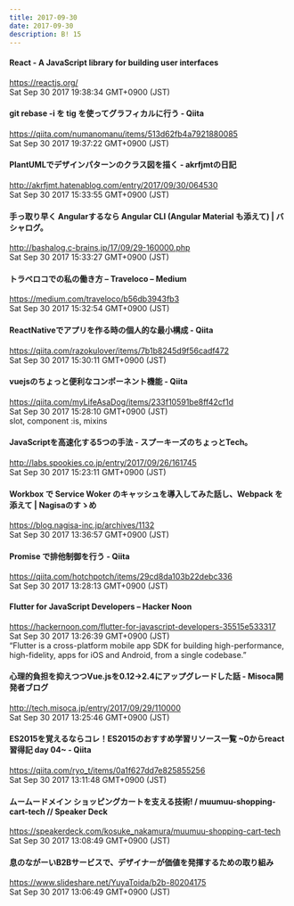 ```yaml
---
title: 2017-09-30
date: 2017-09-30
description: B! 15
---
```


#### React - A JavaScript library for building user interfaces
https://reactjs.org/<br>
Sat Sep 30 2017 19:38:34 GMT+0900 (JST)<br>


#### git rebase -i を tig を使ってグラフィカルに行う - Qiita
https://qiita.com/numanomanu/items/513d62fb4a7921880085<br>
Sat Sep 30 2017 19:37:22 GMT+0900 (JST)<br>


#### PlantUMLでデザインパターンのクラス図を描く - akrfjmtの日記
http://akrfjmt.hatenablog.com/entry/2017/09/30/064530<br>
Sat Sep 30 2017 15:33:55 GMT+0900 (JST)<br>


#### 手っ取り早く Angularするなら Angular CLI  (Angular Material も添えて) | バシャログ。
http://bashalog.c-brains.jp/17/09/29-160000.php<br>
Sat Sep 30 2017 15:33:27 GMT+0900 (JST)<br>


#### トラベロコでの私の働き方 – Traveloco – Medium
https://medium.com/traveloco/b56db3943fb3<br>
Sat Sep 30 2017 15:32:54 GMT+0900 (JST)<br>


#### ReactNativeでアプリを作る時の個人的な最小構成 - Qiita
https://qiita.com/razokulover/items/7b1b8245d9f56cadf472<br>
Sat Sep 30 2017 15:30:11 GMT+0900 (JST)<br>


#### vuejsのちょっと便利なコンポーネント機能 - Qiita
https://qiita.com/myLifeAsaDog/items/233f10591be8ff42cf1d<br>
Sat Sep 30 2017 15:28:10 GMT+0900 (JST)<br>
slot, component :is, mixins


#### JavaScriptを高速化する5つの手法 - スプーキーズのちょっとTech。
http://labs.spookies.co.jp/entry/2017/09/26/161745<br>
Sat Sep 30 2017 15:23:11 GMT+0900 (JST)<br>


#### Workbox で Service Woker のキャッシュを導入してみた話し、Webpack を添えて | Nagisaのすゝめ
https://blog.nagisa-inc.jp/archives/1132<br>
Sat Sep 30 2017 13:36:57 GMT+0900 (JST)<br>


#### Promise で排他制御を行う - Qiita
https://qiita.com/hotchpotch/items/29cd8da103b22debc336<br>
Sat Sep 30 2017 13:28:13 GMT+0900 (JST)<br>


#### Flutter for JavaScript Developers – Hacker Noon
https://hackernoon.com/flutter-for-javascript-developers-35515e533317<br>
Sat Sep 30 2017 13:26:39 GMT+0900 (JST)<br>
“Flutter is a cross-platform mobile app SDK for building high-performance, high-fidelity, apps for iOS and Android, from a single codebase.”


#### 心理的負担を抑えつつVue.jsを0.12→2.4にアップグレードした話 - Misoca開発者ブログ
http://tech.misoca.jp/entry/2017/09/29/110000<br>
Sat Sep 30 2017 13:25:46 GMT+0900 (JST)<br>


#### ES2015を覚えるならコレ！ES2015のおすすめ学習リソース一覧 ~0からreact習得記 day 04~ - Qiita
https://qiita.com/ryo_t/items/0a1f627dd7e825855256<br>
Sat Sep 30 2017 13:11:48 GMT+0900 (JST)<br>


#### ムームードメイン ショッピングカートを支える技術! / muumuu-shopping-cart-tech // Speaker Deck
https://speakerdeck.com/kosuke_nakamura/muumuu-shopping-cart-tech<br>
Sat Sep 30 2017 13:08:49 GMT+0900 (JST)<br>


#### 息のながーいB2Bサービスで、デザイナーが価値を発揮するための取り組み
https://www.slideshare.net/YuyaToida/b2b-80204175<br>
Sat Sep 30 2017 13:06:49 GMT+0900 (JST)<br>


